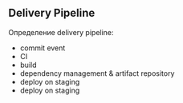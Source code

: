 ## Delivery Pipeline

Определение delivery pipeline:

* commit event
* CI
* build
* dependency management & artifact repository
* deploy on staging
* deploy on staging
